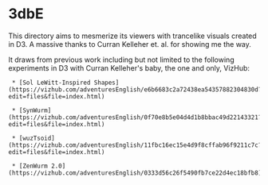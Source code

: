 # 3dbE

This directory aims to mesmerize its viewers with trancelike visuals created in D3. A massive thanks to Curran Kelleher et. al. for showing me the way.

It draws from previous work including but not limited to the following experiments in D3 with Curran Kelleher's baby, the one and only, VizHub:

     * [Sol LeWitt-Inspired Shapes](https://vizhub.com/adventuresEnglish/e6b6683c2a72438ea54357882304830d?edit=files&file=index.html)
     
     * [SynWurm](https://vizhub.com/adventuresEnglish/0f70e8b5e04d4d1b8bbac49d22143321?edit=files&file=index.html)

     * [wuzTsoid](https://vizhub.com/adventuresEnglish/11fbc16ec15e4d9f8cffab96f9211c7c?edit=files&file=index.html)

     * [ZenWurm 2.0](https://vizhub.com/adventuresEnglish/0333d56c26f5490fb7ce22d4ec18bfb8)
